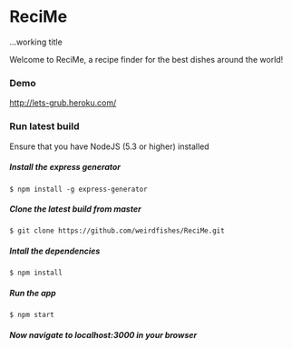 # ReciMe
...working title

Welcome to ReciMe, a recipe finder for the best dishes around the world!

### Demo

http://lets-grub.heroku.com/ 

### Run latest build

Ensure that you have NodeJS (5.3 or higher) installed 

##### Install the express generator
    $ npm install -g express-generator

##### Clone the latest build from master
    $ git clone https://github.com/weirdfishes/ReciMe.git

##### Intall the dependencies
    $ npm install

##### Run the app
    $ npm start

##### Now navigate to localhost:3000 in your browser
